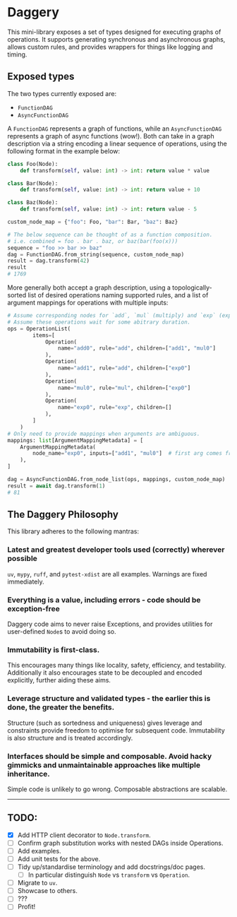 # Daggery

This mini-library exposes a set of types designed for executing graphs of operations. It supports generating synchronous and asynchronous graphs, allows custom rules, and provides wrappers for things like logging and timing.

## Exposed types

The two types currently exposed are:

* `FunctionDAG`
* `AsyncFunctionDAG`

A `FunctionDAG` represents a graph of functions, while an `AsyncFunctionDAG` represents a graph of async functions (wow!). Both can take in a graph description via a string encoding a linear sequence of operations, using the following format in the example below:

```python
class Foo(Node):
    def transform(self, value: int) -> int: return value * value

class Bar(Node):
    def transform(self, value: int) -> int: return value + 10

class Baz(Node):
    def transform(self, value: int) -> int: return value - 5

custom_node_map = {"foo": Foo, "bar": Bar, "baz": Baz}

# The below sequence can be thought of as a function composition.
# i.e. combined = foo . bar . baz, or baz(bar(foo(x)))
sequence = "foo >> bar >> baz"
dag = FunctionDAG.from_string(sequence, custom_node_map)
result = dag.transform(42)
result
# 1769
```

More generally both accept a graph description, using a topologically-sorted list of desired operations naming supported rules, and a list of argument mappings for operations with multiple inputs:

```python
# Assume corresponding nodes for `add`, `mul` (multiply) and `exp` (exponentiate).
# Assume these operations wait for some abitrary duration.
ops = OperationList(
        items=[
            Operation(
                name="add0", rule="add", children=["add1", "mul0"]
            ),
            Operation(
                name="add1", rule="add", children=["exp0"]
            ),
            Operation(
                name="mul0", rule="mul", children=["exp0"]
            ),
            Operation(
                name="exp0", rule="exp", children=[]
            ),
        ]
    )
# Only need to provide mappings when arguments are ambiguous.
mappings: list[ArgumentMappingMetadata] = [
    ArgumentMappingMetadata(
        node_name="exp0", inputs=["add1", "mul0"]  # first arg comes from `add1`, second from `mul0`.
    ),
]

dag = AsyncFunctionDAG.from_node_list(ops, mappings, custom_node_map)
result = await dag.transform(1)
# 81
```

## The Daggery Philosophy

This library adheres to the following mantras:

### Latest and greatest developer tools used (correctly) wherever possible

`uv`, `mypy`, `ruff`, and `pytest-xdist` are all examples. Warnings are fixed immediately.

### Everything is a value, including errors - code should be exception-free

Daggery code aims to never raise Exceptions, and provides utilities for user-defined `Node`s to avoid doing so.

### Immutability is first-class.

This encourages many things like locality, safety, efficiency, and testability. Additionally it also encourages state to be decoupled and encoded explicitly, further aiding these aims.

### Leverage structure and validated types - the earlier this is done, the greater the benefits.

Structure (such as sortedness and uniqueness) gives leverage and constraints provide freedom to optimise for subsequent code. Immutability is also structure and is treated accordingly.

### Interfaces should be simple and composable. Avoid hacky gimmicks and unmaintainable approaches like multiple inheritance.

Simple code is unlikely to go wrong. Composable abstractions are scalable.

--------

## TODO:

- [X] Add HTTP client decorator to `Node.transform`.
- [ ] Confirm graph substitution works with nested DAGs inside Operations.
- [ ] Add examples.
- [ ] Add unit tests for the above.
- [ ] Tidy up/standardise terminology and add docstrings/doc pages.
    - [ ] In particular distinguish `Node` vs `transform` vs `Operation`.
- [ ] Migrate to `uv`.
- [ ] Showcase to others.
- [ ] ???
- [ ] Profit!
